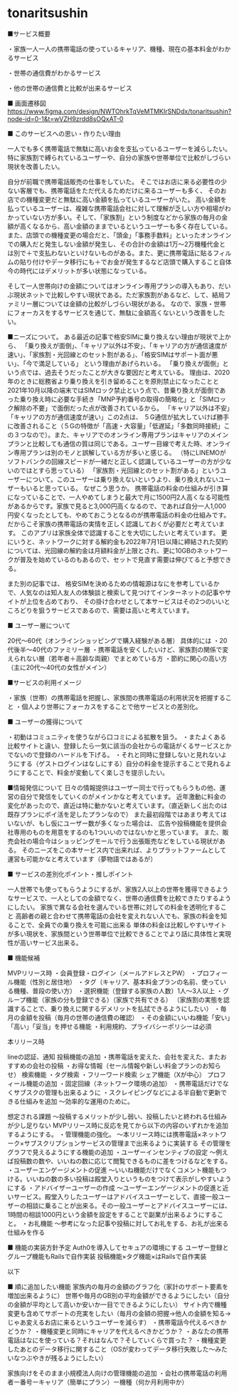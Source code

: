 # tonaritsushin
■サービス概要

・家族一人一人の携帯電話の使っているキャリア、機種、現在の基本料金がわかるサービス

・世帯の通信費がわかるサービス

・他の世帯の通信費と比較が出来るサービス

■ 画面遷移図
https://www.figma.com/design/NWTOhrkTqVeMTMKIrSNDdx/tonaritsushin?node-id=0-1&t=wVZH9zrdd8sOQxAT-0


■ このサービスへの思い・作りたい理由

一人でも多く携帯電話で無駄に高いお金を支払っているユーザーを減らしたい。特に家族割で縛られているユーザーや、自分の家族や世帯単位で比較がしづらい現状を改善したい。

自分が前職で携帯電話販売の仕事をしていた。
そこではお店に来る必要性の少ない客層でも、携帯電話をただ代えるためだけに来るユーザーも多く、
そのお店での機種変更だと無駄に高い金額を払っているユーザーがいた。
高い金額を払っているユーザーは、複雑な携帯電話会社に対して理解が乏しい方や相場がわかっていない方が多い。そして、「家族割」という制度などから家族の毎月の金額が高くなるから、高い金額のままでいるというユーザーも多く存在している。
また、店頭での機種変更の場合だと、「頭金」「事務手数料」といったオンラインでの購入だと発生しない金額が発生し、その合計の金額は1万～2万機種代金とは別で＋で支払わないといけないものがある。また、更に携帯電話に貼るフィルムの貼り付けやデータ移行にも＋でお金が発生するなど店頭で購入すること自体今の時代にはデメリットが多い状態になっている。

そして一人世帯向けの金額についてはオンライン専用プランの導入もあり、だいぶ現状ネットで比較しやすい現状である。ただ家族割があるなど、して、結局ファミリー層については金額の比較がしづらい現状がある。
なので、家族・世帯にフォーカスをするサービスを通じて、無駄に金額高くないという改善をしたい。

■ニーズについて。
ある最近の記事で格安SIMに乗り換えない理由が現状で上から、
「乗り換えが面倒」、「キャリア以外は不安」、「キャリアの方が通信速度が速い」、「家族割・光回線とのセット割がある」、「格安SIMはサポート面が悪い」、「今で満足している」
という理由があげられいる。
「乗り換えが面倒」という点では、過去そうだったことが大きな要因だと考えている。
理由は、2020年のときに総務省より乗り換えを引き留めることを原則禁止になったことと2021年10月以降の端末ではSIMロック禁止という点で、昔乗り換えが面倒であった乗り換え時に必要な手続き「MNP予約番号の取得の簡略化」と「SIMロック解除の不要」で面倒だった点が改善されているから。
「キャリア以外は不安」「キャリアの方が通信速度が速い」この2点は、
５G通信が拡大していけば勝手に改善されること（５Gの特徴が「高速・大容量」「低遅延」「多数同時接続」この３つなので）。また、キャリアでのオンライン専用プランはキャリアのメインプランと比較しても通信の質は同じである。ユーザー目線で考えた時、オンライン専用プランは別のモノと誤解している方が多いと感じる。
（特にLINEMOがソフトバンクの回線スピードが一緒だと正しく認識しているユーザーの方が少ないのではとすら思っている）
「家族割・光回線とのセット割がある」というユーザーについて。このユーザーは乗り換えないというより、乗り換えれないユーザーもいると思っている。
なぜこう思うか。
携帯電話の料金の仕組みが引き算になっていることで、一人やめてしまうと最大で月に1500円2人高くなる可能性があるからです。家族で見ると3,000円高くなるので、であれば自分一人1,000円安くなったとしても、やめておこうとなるのが携帯電話の料金の仕組みです。
だからこそ家族の携帯電話の実情を正しく認識しておくが必要だと考えています。
このアプリは家族全体で認識することを大切にしたいと考えています。
更にいうと、ネットワークに対する解約金も2022年7月1日以降に締結された契約については、光回線の解約金は月額料金が上限とされ、更に10GBのネットワークが普及を始めているのもあるので、セットで見直す需要は伸びてると予想できる。

また別の記事では、
格安SIMを決めるための情報源はなにを参考しているかで、人気なのは知人友人の体験談と検索して見つけてインターネットの記事やサイトが上位を占めており、
その掛け合わせとして本サービスはその2つのいいところどりを狙うサービスであるので、需要は高いと考えています。

■ ユーザー層について

20代～60代（オンラインショッピングで購入経験がある層）
具体的には
・20代後半～40代のファミリー層
・携帯電話を安くしたいけど、家族割の関係で変えられない層（若年者＋高齢な両親）でまとめている方
・節約に関心の高い方（主に20代～40代の女性がメイン）


■サービスの利用イメージ

・家族（世帯）の携帯電話を把握し、家族間の携帯電話の利用状況を把握すること
・個人より世帯にフォーカスをすることで他サービスとの差別化。


■ ユーザーの獲得について

・初動はコミュニティを使うながら口コミによる拡散を狙う。
・またよくある比較サイトと違い、登録したら一気に該当の会社からの電話がくるサービスとかでないので登録のハードルを下げる。
・それと同時に登録しないと見れないようにする（ゲストログインはなしにする）自分の料金を提示することで見れるようにすることで、料金が変動してく楽しさを提示したい。

■情報発信について
日々の情報提供はユーザー同士で行ってもらうもの他、運営の自分で発信をしていくのがメインかなと考えています。
近年激動に料金の変化があったので、直近は特に動かないと考えています。（直近新しく出たのは既存プランにポイ活を足したプランなので）
また最初段階ではあまり考えてはいないが、もし仮にユーザー数が多くなった場合は、
広告や投稿機能を提供会社専用のものを用意をするのも1ついいのではないかと思っています。
また、販売会社の場合今はショッピングモールで行う出張販売などをしている現状がある。
そのニーズをこの本サービス内で出来れば、よりプラットファームとして運営も可能かなと考えています（夢物語ではあるが）

■ サービスの差別化ポイント・推しポイント

一人世帯でも使ってもらうようにするが、家族2人以上の世帯を獲得できるようなサービスで、一人としての金額でなく、世帯の通信費を比較できたりするようにしたい。
家族で異なる会社を選んでいる世帯に対しての料金を透明化すること
高齢者の親と合わせて携帯電話の会社を変えれない人でも、家族の料金を知ることで、全員での乗り換えを可能に出来る
単体の料金は比較しやすいサイトが多い現状を、家族間という世帯単位で比較できることでより話に具体性と実現性が高いサービス出来る。



■ 機能候補

MVPリリース時
・会員登録・ログイン（メールアドレスとPW）
・プロフィール機能（性別と居住地）
・タグ（キャリア、基本料金プランの名前、使っている機種、普段の使い方）
・選択機能（登録する家族の人数）1人～3人以上
・グループ機能（家族の分も登録できる）（家族で共有できる）
（家族割の実態を認識することで、乗り換えに関するデメリットを払拭できるようにしたい）
・毎月の金額を投稿（毎月の世帯の通信費の確認）
・その金額にいいね機能「安い」「高い」「妥当」を押せる機能
・利用規約、プライバシーポリシーは必須


本リリース時

lineの認証、通知
投稿機能の追加
・携帯電話を変えた、会社を変えた、またおすすめの会社の投稿
・お得な情報（セール情報や新しい料金プランのお知らせ）
検索機能
・タグ検索
・フリーワード検索
シェア機能（Xが中心）
プロフィール機能の追加
・固定回線（ネットワーク環境の追加）
・携帯電話だけでなくサブスクの管理も出来るように
・スクレイピングなどによる半自動で更新できる仕組みを追加
  ～効率的な運用のために。

想定される課題
～投稿するメリットが少し弱い、投稿したいと終われる仕組みが少し足りない
MVPリリース時に反応を見てから以下の内容のいずれかを追加するようにする。
・管理機能の強化。
～本リリース時には携帯電話×ネットワーク×サブスクリプションサービスの管理まで出来るように実装する
その管理をグラフで見えるようにする機能の追加
・ユーザーインセンティブの設定
～例えば投稿数の数や、いいねの数に応じて閲覧できるものに差をつけるなどをする。
・ユーザーエンゲージメントの促進
～いいね機能だけでなくコメント機能もつける。いいねの数の多い投稿は殿堂入りというものをつけて表示がしやすいようにする
・アドバイザーユーザーの作成
～ユーザーエンゲージメントの促進と近いサービス。殿堂入りしたユーザーはアドバイスユーザーとして、直接一般ユーザーの相談に乗ることが出来る。その一般ユーザーとアドバイスユーザーには、1時間の相談1000円という金額を設定をすることで副業が出来るようにすること。
・お礼機能
～参考になった記事や投稿に対してお礼をする、お礼が出来る仕組みを作る


■ 機能の実装方針予定
Auth0を導入してセキュアの環境にする
ユーザー登録とグループ機能もRailsで自作実装
投稿機能×タグ機能×はRailsで自作実装


以下

■ 順に追加したい機能
家族内の毎月の金額のグラフ化（家計のサポート要素を増加出来るように）
世帯や毎月のGB別の平均金額ができるようにしたい（自分の金額が平均として高いか安いか一目でできるようにしたい）
サイト内で機種変更も含めてサポートの充実をしたい（毎月の金額の把握→他人の金額を知る→じゃあ変えるお店に来るというユーザーを減らす）
・携帯電話今代えるべきかどうか？
・機種変更と同時にキャリアを代えるべきかどうか？
・あなたの携帯電話はなにを使っている？それはなんで？そしていくらで買った？
・機種変更したあとのデータ移行に関すること（OSが変わってデータ移行失敗した～みたいなつぶやきが残るようにしたい）

家族向けをそのまま小規模法人向けの管理機能の追加
・会社の携帯電話の利用者ー番号ーキャリア（簡単にプラン）ー機種（何か月利用中か）

